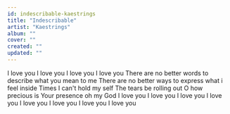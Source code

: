 ```yaml
---
id: indescribable-kaestrings
title: "Indescribable"
artist: "Kaestrings"
album: ""
cover: ""
created: ""
updated: ""
---
```


I love you
I love you
I love you
I love you
There are no better words
to describe what you mean to me
There are no better ways
to express what i feel inside
Times I can't hold my self
The tears be rolling out
O how precious is
Your presence oh my God
I love you
I love you
I love you
I love you
I love you
I love you
I love you
I love you